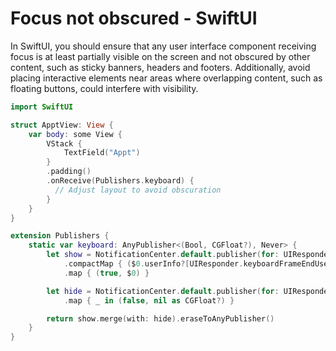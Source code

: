 # Focus not obscured - SwiftUI

In SwiftUI, you should ensure that any user interface component receiving focus is at least partially visible on the screen and not obscured by other content, such as sticky banners, headers and footers. Additionally, avoid placing interactive elements near areas where overlapping content, such as floating buttons, could interfere with visibility.

```swift
import SwiftUI

struct ApptView: View {
    var body: some View {
        VStack {
            TextField("Appt")
        }
        .padding()
        .onReceive(Publishers.keyboard) { 
          // Adjust layout to avoid obscuration
        }
    }
}

extension Publishers {
    static var keyboard: AnyPublisher<(Bool, CGFloat?), Never> {
        let show = NotificationCenter.default.publisher(for: UIResponder.keyboardWillShowNotification)
            .compactMap { ($0.userInfo?[UIResponder.keyboardFrameEndUserInfoKey] as? CGRect)?.height }
            .map { (true, $0) }

        let hide = NotificationCenter.default.publisher(for: UIResponder.keyboardWillHideNotification)
            .map { _ in (false, nil as CGFloat?) }

        return show.merge(with: hide).eraseToAnyPublisher()
    }
}
```
